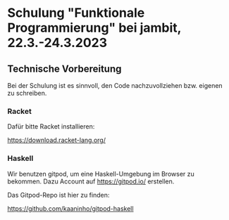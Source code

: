 # Schulung "Funktionale Programmierung" bei jambit, 22.3.-24.3.2023

## Technische Vorbereitung

Bei der Schulung ist es sinnvoll, den Code nachzuvollziehen bzw. eigenen zu schreiben.

### Racket

Dafür bitte Racket installieren:

https://download.racket-lang.org/

### Haskell

Wir benutzen gitpod, um eine Haskell-Umgebung im Browser zu bekommen.
Dazu Account auf https://gitpod.io/ erstellen.

Das Gitpod-Repo ist hier zu finden:

https://github.com/kaaninho/gitpod-haskell
